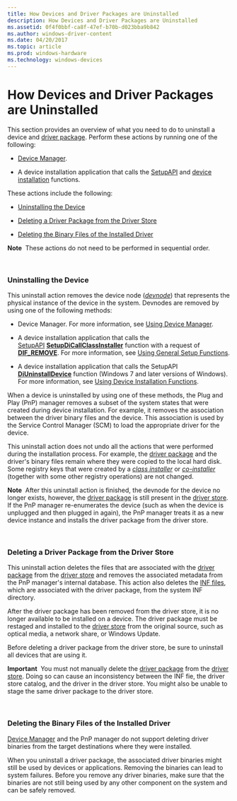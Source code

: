 ```yaml
---
title: How Devices and Driver Packages are Uninstalled
description: How Devices and Driver Packages are Uninstalled
ms.assetid: 0f4f0bbf-ca8f-47ef-b70b-d023bba9b842
ms.author: windows-driver-content
ms.date: 04/20/2017
ms.topic: article
ms.prod: windows-hardware
ms.technology: windows-devices
---
```


# How Devices and Driver Packages are Uninstalled


This section provides an overview of what you need to do to uninstall a device and [driver package](driver-packages.md). Perform these actions by running one of the following:

-   [Device Manager](using-device-manager.md).

-   A device installation application that calls the [SetupAPI](setupapi.md) and [device installation](https://msdn.microsoft.com/library/windows/hardware/ff541299) functions.

These actions include the following:

-   [Uninstalling the Device](#uninstalling-the-device)

-   [Deleting a Driver Package from the Driver Store](#deleting-a-driver-package-from-the-driver-store)

-   [Deleting the Binary Files of the Installed Driver](#deleting-the-binary-files-of-the-installed-driver)

**Note**  These actions do not need to be performed in sequential order.

 

### <a href="" id="uninstalling-the-device"></a> Uninstalling the Device

This uninstall action removes the device node ([*devnode*](https://msdn.microsoft.com/library/windows/hardware/ff556277#wdkgloss-devnode)) that represents the physical instance of the device in the system. Devnodes are removed by using one of the following methods:

-   Device Manager. For more information, see [Using Device Manager](using-device-manager.md).

-   A device installation application that calls the [SetupAPI](setupapi.md) [**SetupDiCallClassInstaller**](https://msdn.microsoft.com/library/windows/hardware/ff550922) function with a request of [**DIF\_REMOVE**](https://msdn.microsoft.com/library/windows/hardware/ff543717). For more information, see [Using General Setup Functions](using-general-setup-functions.md).

-   A device installation application that calls the SetupAPI [**DiUninstallDevice**](https://msdn.microsoft.com/library/windows/hardware/ff544754) function (Windows 7 and later versions of Windows). For more information, see [Using Device Installation Functions](using-device-installation-functions.md).

When a device is uninstalled by using one of these methods, the Plug and Play (PnP) manager removes a subset of the system states that were created during device installation. For example, it removes the association between the driver binary files and the device. This association is used by the Service Control Manager (SCM) to load the appropriate driver for the device.

This uninstall action does not undo all the actions that were performed during the installation process. For example, the [driver package](driver-packages.md) and the driver's binary files remain where they were copied to the local hard disk. Some registry keys that were created by a [*class installer*](https://msdn.microsoft.com/library/windows/hardware/ff556274#wdkgloss-class-installer) or [*co-installer*](https://msdn.microsoft.com/library/windows/hardware/ff556274#wdkgloss-co-installer) (together with some other registry operations) are not changed.

**Note**  After this uninstall action is finished, the devnode for the device no longer exists, however, the [driver package](driver-packages.md) is still present in the [driver store](driver-store.md). If the PnP manager re-enumerates the device (such as when the device is unplugged and then plugged in again), the PnP manager treats it as a new device instance and installs the driver package from the driver store.

 

### <a href="" id="deleting-a-driver-package-from-the-driver-store"></a> Deleting a Driver Package from the Driver Store

This uninstall action deletes the files that are associated with the [driver package](driver-packages.md) from the [driver store](driver-store.md) and removes the associated metadata from the PnP manager's internal database. This action also deletes the [INF files](inf-files.md), which are associated with the driver package, from the system INF directory.

After the driver package has been removed from the driver store, it is no longer available to be installed on a device. The driver package must be restaged and installed to the [driver store](driver-store.md) from the original source, such as optical media, a network share, or Windows Update.

Before deleting a driver package from the driver store, be sure to uninstall all devices that are using it.

**Important**  You must not manually delete the [driver package](driver-packages.md) from the [driver store](driver-store.md). Doing so can cause an inconsistency between the INF fie, the driver store catalog, and the driver in the driver store. You might also be unable to stage the same driver package to the driver store.

 

### <a href="" id="deleting-the-binary-files-of-the-installed-driver"></a> Deleting the Binary Files of the Installed Driver

[Device Manager](using-device-manager.md) and the PnP manager do not support deleting driver binaries from the target destinations where they were installed. 

When you uninstall a driver package, the associated driver binaries might still be used by devices or applications. Removing the binaries can lead to system failures. Before you remove any driver binaries, make sure that the binaries are not still being used by any other component on the system and can be safely removed.



 

 





